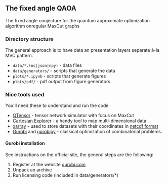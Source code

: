## The fixed angle QAOA

The fixed angle conjecture for the quantum approximate optimization algorithm onregular MaxCut graphs

### Directory structure

The general approach is to have data an presentation layers separate à-la MVC pattern.

* `data/*.(nc|json|npy)` - data files
* `data/generators/` - scripts that generate the data 
* `plots/*.ipynb` - scripts that generate figures
* `plots/pdf/` - pdf output from figure generators


### Nice tools used

You'll need these to understand and run the code

* [QTensor](https://github.com/danlkv/qtensor) - tensor network simulator with focus on MaxCut
* [Cartesian Explorer](https://github.com/danlkv/cartesian-explorer/) - a handy tool to map multi-dimensional data
* [xarray](http://xarray.pydata.org/en/stable/) - used to store datasets with their coordinates in [netcdf format](http://xarray.pydata.org/en/stable/getting-started-guide/quick-overview.html?highlight=netcdf#read-write-netcdf-files)
* [Gurobi](https://www.gurobi.com/) and [gurobipy](https://pypi.org/project/gurobipy/) - classical optimization of combinatorial problems.


#### Gurobi installation
See instructions on the official site, the general steps are the following:

1. Register at the website [gurobi.com](https://www.gurobi.com)
2. Unpack an archive 
3. Run licensing code (included in data/generators/*)
